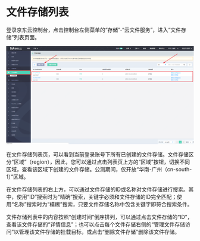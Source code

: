# 文件存储列表

登录京东云控制台，点击控制台左侧菜单的“存储”-“云文件服务”，进入“文件存储”列表页面。 

![list](../../../../image/Cloud-File-Service/list.png)

在文件存储列表页，可以看到当前登录账号下所有已创建的文件存储。文件存储区分“区域”（region），因此，您可以通过点击列表页上方的“区域”按钮，切换不同区域，查看该区域下创建的文件存储。公测期间，仅开放“华南-广州（cn-south-1）”区域。

 

在文件存储列表的右上方，可以通过文件存储的ID或名称对文件存储进行搜索。其中，使用“ID”搜索时为“精确”搜索，关键字必须和文件存储的ID完全匹配；使用“名称”搜索时为“模糊”搜索，只要文件存储名称中包含关键字即符合搜索条件。

 

文件存储列表中的内容按照“创建时间”倒序排列，可以通过点击文件存储的“ID”，查看该文件存储的“详情信息”；也可以点击每个文件存储右侧的“管理文件存储访问”以管理该文件存储的挂载目标，或点击“删除文件存储”删除该文件存储。
